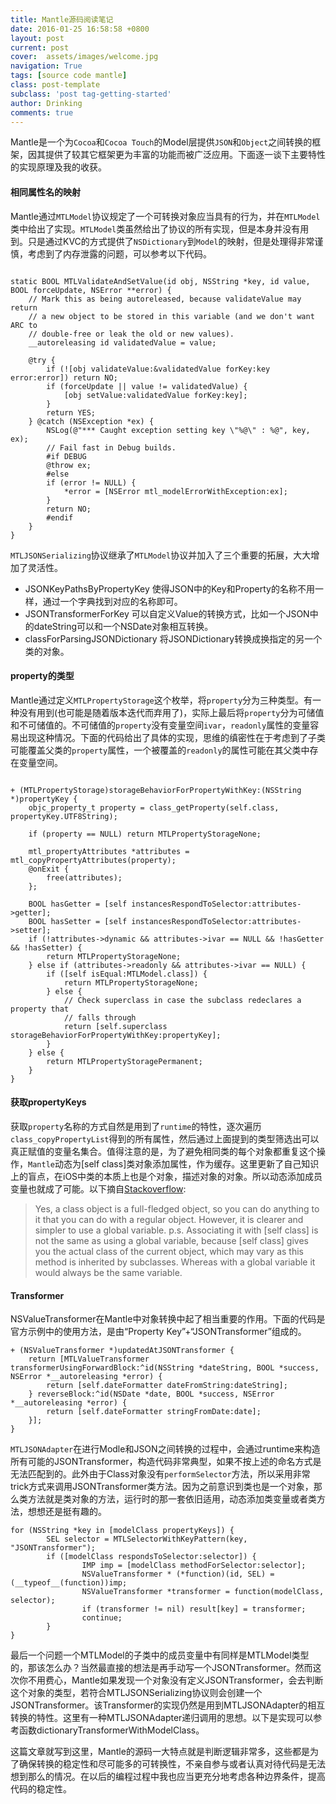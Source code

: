 ```yaml
---
title: Mantle源码阅读笔记
date: 2016-01-25 16:58:58 +0800
layout: post
current: post
cover:  assets/images/welcome.jpg
navigation: True
tags: [source code mantle]
class: post-template
subclass: 'post tag-getting-started'
author: Drinking
comments: true
---
```



Mantle是一个为`Cocoa`和`Cocoa Touch`的Model层提供`JSON`和`Object`之间转换的框架，因其提供了较其它框架更为丰富的功能而被广泛应用。下面逐一谈下主要特性的实现原理及我的收获。

#### 相同属性名的映射

Mantle通过`MTLModel`协议规定了一个可转换对象应当具有的行为，并在`MTLModel`类中给出了实现。`MTLModel`类虽然给出了协议的所有实现，但是本身并没有用到。只是通过KVC的方式提供了`NSDictionary`到`Model`的映射，但是处理得非常谨慎，考虑到了内存泄露的问题，可以参考以下代码。

```objc

static BOOL MTLValidateAndSetValue(id obj, NSString *key, id value, BOOL forceUpdate, NSError **error) {
	// Mark this as being autoreleased, because validateValue may return
	// a new object to be stored in this variable (and we don't want ARC to
	// double-free or leak the old or new values).
	__autoreleasing id validatedValue = value;

	@try {
		if (![obj validateValue:&validatedValue forKey:key error:error]) return NO;
		if (forceUpdate || value != validatedValue) {
			[obj setValue:validatedValue forKey:key];
		}
		return YES;
	} @catch (NSException *ex) {
		NSLog(@"*** Caught exception setting key \"%@\" : %@", key, ex);
		// Fail fast in Debug builds.
		#if DEBUG
		@throw ex;
		#else
		if (error != NULL) {
			*error = [NSError mtl_modelErrorWithException:ex];
		}
		return NO;
		#endif
	}
}

```

`MTLJSONSerializing`协议继承了`MTLModel`协议并加入了三个重要的拓展，大大增加了灵活性。

- JSONKeyPathsByPropertyKey 使得JSON中的Key和Property的名称不用一样，通过一个字典找到对应的名称即可。
- JSONTransformerForKey 可以自定义Value的转换方式，比如一个JSON中的dateString可以和一个NSDate对象相互转换。
- classForParsingJSONDictionary 将JSONDictionary转换成换指定的另一个类的对象。



#### property的类型
Mantle通过定义`MTLPropertyStorage`这个枚举，将`property`分为三种类型。有一种没有用到(也可能是随着版本迭代而弃用了)，实际上最后将`property`分为可储值和不可储值的。不可储值的`property`没有变量空间`ivar`，`readonly`属性的变量容易出现这种情况。下面的代码给出了具体的实现，思维的缜密性在于考虑到了子类可能覆盖父类的`property`属性，一个被覆盖的`readonly`的属性可能在其父类中存在变量空间。

```objc

+ (MTLPropertyStorage)storageBehaviorForPropertyWithKey:(NSString *)propertyKey {
	objc_property_t property = class_getProperty(self.class, propertyKey.UTF8String);

	if (property == NULL) return MTLPropertyStorageNone;

	mtl_propertyAttributes *attributes = mtl_copyPropertyAttributes(property);
	@onExit {
		free(attributes);
	};
	
	BOOL hasGetter = [self instancesRespondToSelector:attributes->getter];
	BOOL hasSetter = [self instancesRespondToSelector:attributes->setter];
	if (!attributes->dynamic && attributes->ivar == NULL && !hasGetter && !hasSetter) {
		return MTLPropertyStorageNone;
	} else if (attributes->readonly && attributes->ivar == NULL) {
		if ([self isEqual:MTLModel.class]) {
			return MTLPropertyStorageNone;
		} else {
			// Check superclass in case the subclass redeclares a property that
			// falls through
			return [self.superclass storageBehaviorForPropertyWithKey:propertyKey];
		}
	} else {
		return MTLPropertyStoragePermanent;
	}
}

```

#### 获取propertyKeys 
获取`property`名称的方式自然是用到了`runtime`的特性，逐次遍历`class_copyPropertyList`得到的所有属性，然后通过上面提到的类型筛选出可以真正赋值的变量名集合。值得注意的是，为了避免相同类的每个对象都重复这个操作，`Mantle`动态为[self class]类对象添加属性，作为缓存。这里更新了自己知识上的盲点，在iOS中类的本质上也是个对象，描述对象的对象。所以动态添加成员变量也就成了可能。以下摘自[Stackoverflow](http://stackoverflow.com/questions/15609149/is-it-correct-to-use-objc-setassociatedobject-for-class-object):

> Yes, a class object is a full-fledged object, so you can do anything to it that you can do with a regular object.
> However, it is clearer and simpler to use a global variable.
> p.s. Associating it with [self class] is not the same as using a global variable, because [self class] gives you the actual class of the current object, which may vary as this method is inherited by subclasses. Whereas with a global variable it would always be the same variable.

#### Transformer

NSValueTransformer在Mantle中对象转换中起了相当重要的作用。下面的代码是官方示例中的使用方法，是由“Property Key”+“JSONTransformer”组成的。

```objc
+ (NSValueTransformer *)updatedAtJSONTransformer {
    return [MTLValueTransformer transformerUsingForwardBlock:^id(NSString *dateString, BOOL *success, NSError *__autoreleasing *error) {
        return [self.dateFormatter dateFromString:dateString];
    } reverseBlock:^id(NSDate *date, BOOL *success, NSError *__autoreleasing *error) {
        return [self.dateFormatter stringFromDate:date];
    }];
}
```

`MTLJSONAdapter`在进行Modle和JSON之间转换的过程中，会通过runtime来构造所有可能的JSONTransformer，构造代码非常典型，如果不按上述的命名方式是无法匹配到的。此外由于Class对象没有`performSelector`方法，所以采用非常trick方式来调用JSONTransformer类方法。因为之前意识到类也是一个对象，那么类方法就是类对象的方法，运行时的那一套依旧适用，动态添加类变量或者类方法，想想还是挺有趣的。

```objc
for (NSString *key in [modelClass propertyKeys]) {
        SEL selector = MTLSelectorWithKeyPattern(key, "JSONTransformer");
        if ([modelClass respondsToSelector:selector]) {
                IMP imp = [modelClass methodForSelector:selector];
                NSValueTransformer * (*function)(id, SEL) = (__typeof__(function))imp;
                NSValueTransformer *transformer = function(modelClass, selector);
                if (transformer != nil) result[key] = transformer;
                continue;
        }
}
```

最后一个问题一个MTLModel<MTLJSONSerializing>的子类中的成员变量中有同样是MTLModel<MTLJSONSerializing>类型的，那该怎么办？当然最直接的想法是再手动写一个JSONTransformer。然而这次你不用费心，Mantle如果发现一个对象没有定义JSONTransformer，会去判断这个对象的类型，若符合MTLJSONSerializing协议则会创建一个JSONTransformer。该Transformer的实现仍然是用到MTLJSONAdapter的相互转换的特性。这里有一种MTLJSONAdapter递归调用的思想。以下是实现可以参考函数dictionaryTransformerWithModelClass。

这篇文章就写到这里，Mantle的源码一大特点就是判断逻辑非常多，这些都是为了确保转换的稳定性和尽可能多的可转换性，不亲自参与或者认真对待代码是无法想到那么的情况。在以后的编程过程中我也应当更充分地考虑各种边界条件，提高代码的稳定性。

